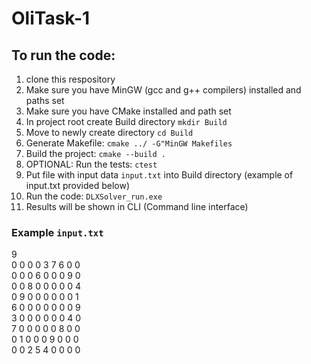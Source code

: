 # OliTask-1
## To run the code:
1. clone this respository
2. Make sure you have MinGW (gcc and g++ compilers) installed and paths set
3. Make sure you have CMake installed and path set
4. In project root create Build directory `mkdir Build`
5. Move to newly create directory `cd Build`
6. Generate Makefile: `cmake ../ -G"MinGW Makefiles`
7. Build the project: `cmake --build .`
8. OPTIONAL: Run the tests: `ctest`
9. Put file with input data `input.txt` into Build directory (example of input.txt provided below)
10. Run the code: `DLXSolver_run.exe`
11. Results will be shown in CLI (Command line interface)

### Example `input.txt`
9<br>
0 0 0 0 3 7 6 0 0<br>
0 0 0 6 0 0 0 9 0<br>
0 0 8 0 0 0 0 0 4<br>
0 9 0 0 0 0 0 0 1<br>
6 0 0 0 0 0 0 0 9<br>
3 0 0 0 0 0 0 4 0<br>
7 0 0 0 0 0 8 0 0<br>
0 1 0 0 0 9 0 0 0<br>
0 0 2 5 4 0 0 0 0<br>
